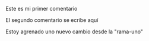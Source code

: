 Este es mi primer comentario

El segundo comentario se ecribe aquí

Estoy agrenado uno nuevo cambio desde la "rama-uno"
